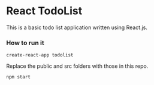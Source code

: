 # React TodoList

This is a basic todo list application written using React.js.

### How to run it

```
create-react-app todolist
```
Replace the public and src folders with those in this repo.
```
npm start
```


